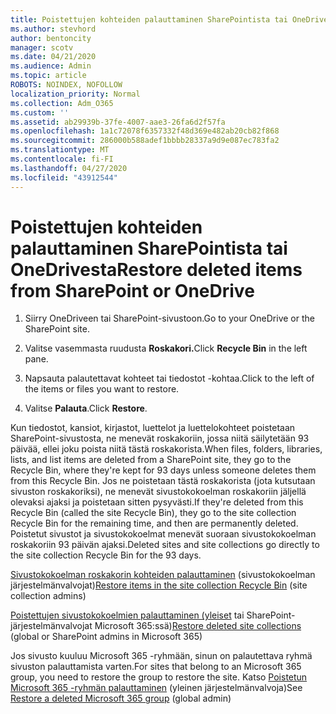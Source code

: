 ```yaml
---
title: Poistettujen kohteiden palauttaminen SharePointista tai OneDrivesta
ms.author: stevhord
author: bentoncity
manager: scotv
ms.date: 04/21/2020
ms.audience: Admin
ms.topic: article
ROBOTS: NOINDEX, NOFOLLOW
localization_priority: Normal
ms.collection: Adm_O365
ms.custom: ''
ms.assetid: ab29939b-37fe-4007-aae3-26fa6d2f57fa
ms.openlocfilehash: 1a1c72078f6357332f48d369e482ab20cb82f868
ms.sourcegitcommit: 286000b588adef1bbbb28337a9d9e087ec783fa2
ms.translationtype: MT
ms.contentlocale: fi-FI
ms.lasthandoff: 04/27/2020
ms.locfileid: "43912544"
---
```

# <a name="restore-deleted-items-from-sharepoint-or-onedrive"></a><span data-ttu-id="fb4ad-102">Poistettujen kohteiden palauttaminen SharePointista tai OneDrivesta</span><span class="sxs-lookup"><span data-stu-id="fb4ad-102">Restore deleted items from SharePoint or OneDrive</span></span>

1. <span data-ttu-id="fb4ad-103">Siirry OneDriveen tai SharePoint-sivustoon.</span><span class="sxs-lookup"><span data-stu-id="fb4ad-103">Go to your OneDrive or the SharePoint site.</span></span>
    
2. <span data-ttu-id="fb4ad-104">Valitse vasemmasta ruudusta **Roskakori.**</span><span class="sxs-lookup"><span data-stu-id="fb4ad-104">Click **Recycle Bin** in the left pane.</span></span> 
    
3. <span data-ttu-id="fb4ad-105">Napsauta palautettavat kohteet tai tiedostot -kohtaa.</span><span class="sxs-lookup"><span data-stu-id="fb4ad-105">Click to the left of the items or files you want to restore.</span></span>
    
4. <span data-ttu-id="fb4ad-106">Valitse **Palauta**.</span><span class="sxs-lookup"><span data-stu-id="fb4ad-106">Click **Restore**.</span></span> 
    
<span data-ttu-id="fb4ad-107">Kun tiedostot, kansiot, kirjastot, luettelot ja luettelokohteet poistetaan SharePoint-sivustosta, ne menevät roskakoriin, jossa niitä säilytetään 93 päivää, ellei joku poista niitä tästä roskakorista.</span><span class="sxs-lookup"><span data-stu-id="fb4ad-107">When files, folders, libraries, lists, and list items are deleted from a SharePoint site, they go to the Recycle Bin, where they're kept for 93 days unless someone deletes them from this Recycle Bin.</span></span> <span data-ttu-id="fb4ad-108">Jos ne poistetaan tästä roskakorista (jota kutsutaan sivuston roskakoriksi), ne menevät sivustokokoelman roskakoriin jäljellä olevaksi ajaksi ja poistetaan sitten pysyvästi.</span><span class="sxs-lookup"><span data-stu-id="fb4ad-108">If they're deleted from this Recycle Bin (called the site Recycle Bin), they go to the site collection Recycle Bin for the remaining time, and then are permanently deleted.</span></span> <span data-ttu-id="fb4ad-109">Poistetut sivustot ja sivustokokoelmat menevät suoraan sivustokokoelman roskakoriin 93 päivän ajaksi.</span><span class="sxs-lookup"><span data-stu-id="fb4ad-109">Deleted sites and site collections go directly to the site collection Recycle Bin for the 93 days.</span></span>
  
<span data-ttu-id="fb4ad-110">[Sivustokokoelman roskakorin kohteiden palauttaminen](https://go.microsoft.com/fwlink/?linkid=867800) (sivustokokoelman järjestelmänvalvojat)</span><span class="sxs-lookup"><span data-stu-id="fb4ad-110">[Restore items in the site collection Recycle Bin](https://go.microsoft.com/fwlink/?linkid=867800) (site collection admins)</span></span> 
  
<span data-ttu-id="fb4ad-111">[Poistettujen sivustokokoelmien palauttaminen (yleiset](https://go.microsoft.com/fwlink/?linkid=867660) tai SharePoint-järjestelmänvalvojat Microsoft 365:ssä)</span><span class="sxs-lookup"><span data-stu-id="fb4ad-111">[Restore deleted site collections](https://go.microsoft.com/fwlink/?linkid=867660) (global or SharePoint admins in Microsoft 365)</span></span> 
  
<span data-ttu-id="fb4ad-112">Jos sivusto kuuluu Microsoft 365 -ryhmään, sinun on palautettava ryhmä sivuston palauttamista varten.</span><span class="sxs-lookup"><span data-stu-id="fb4ad-112">For sites that belong to an Microsoft 365 group, you need to restore the group to restore the site.</span></span> <span data-ttu-id="fb4ad-113">Katso [Poistetun Microsoft 365 -ryhmän palauttaminen](https://go.microsoft.com/fwlink/?linkid=867802) (yleinen järjestelmänvalvoja)</span><span class="sxs-lookup"><span data-stu-id="fb4ad-113">See [Restore a deleted Microsoft 365 group](https://go.microsoft.com/fwlink/?linkid=867802) (global admin)</span></span> 
  

